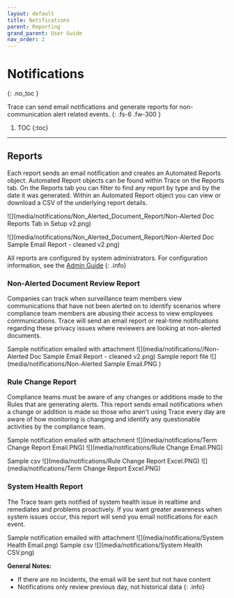 ```yaml
---
layout: default
title: Notifications
parent: Reporting
grand_parent: User Guide
nav_order: 2
---
```


# Notifications
{: .no_toc }

Trace can send email notifications and generate reports for non-communication alert related events.
{: .fs-6 .fw-300 }

1. TOC
{:toc}

---
## Reports
Each report sends an email notification and creates an Automated Reports object. Automated Report objects can be found within Trace on the Reports tab. On the Reports tab you can filter to find any report by type and by the date it was generated. Within an Automated Report object you can view or download a CSV of the underlying report details.

![](media/notifications/Non_Alerted_Document_Report/Non-Alerted Doc Reports Tab in Setup v2.png)

![](media/notifications/Non_Alerted_Document_Report/Non-Alerted Doc Sample Email Report - cleaned v2.png)

All reports are configured by system administrators. For configuration information, see the [Admin Guide](docs/administrator_guide/reporting/notifications.html)
{: .info}

### Non-Alerted Document Review Report
Companies can track when surveillance team members view communications that have not been alerted on to identify scenarios where compliance team members are abusing their access to view employees communications. Trace will send an email report or real-time notifications regarding these privacy issues where reviewers are looking at non-alerted documents. 

Sample notification emailed with attachment ![](media/notifications//Non-Alerted Doc Sample Email Report - cleaned v2.png)
Sample report file ![](media/notifications/Non-Alerted Sample Email.PNG )

### Rule Change Report
Compliance teams must be aware of any changes or additions made to the Rules that are generating alerts. This report sends email notifications when a change or addition is made so those who aren't using Trace every day are aware of how monitoring is changing and identify any questionable activities by the compliance team.

Sample notification emailed with attachment ![](media/notifications/Term Change Report Email.PNG) ![](media/notifications/Rule Change Email.PNG)

Sample csv ![](media/notifications/Rule Change Report Excel.PNG) ![](media/notifications/Term Change Report Excel.PNG)

### System Health Report
The Trace team gets notified of system health issue in realtime and remediates and problems proactively. If you want greater awareness when system issues occur, this report will send you email notifications for each event.

Sample notification emailed with attachment ![](media/notifications/System Health Email.png)
Sample csv ![](media/notifications/System Health CSV.png)

**General Notes:** 
- If there are no incidents, the email will be sent but not have content
- Notifications only review previous day, not historical data
{: .info}
